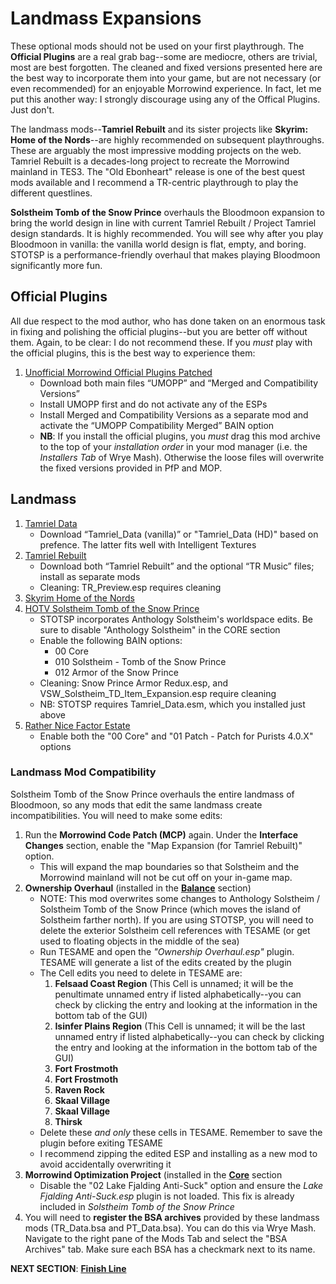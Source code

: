 # Landmass Expansions
These optional mods should not be used on your first playthrough. The **Official Plugins** are a real grab bag--some are mediocre, others are trivial, most are best forgotten. The cleaned and fixed versions presented here are the best way to incorporate them into your game, but are not necessary (or even recommended) for an enjoyable Morrowind experience. In fact, let me put this another way: I strongly discourage using any of the Offical Plugins. Just don't.

The landmass mods--**Tamriel Rebuilt** and its sister projects like **Skyrim: Home of the Nords**--are highly recommended on subsequent playthroughs. These are arguably the most impressive modding projects on the web. Tamriel Rebuilt is a decades-long project to recreate the Morrowind mainland in TES3. The "Old Ebonheart" release is one of the best quest mods available and I recommend a TR-centric playthrough to play the different questlines.

**Solstheim Tomb of the Snow Prince** overhauls the Bloodmoon expansion to bring the world design in line with current Tamriel Rebuilt / Project Tamriel design standards. It is highly recommended. You will see why after you play Bloodmoon in vanilla: the vanilla world design is flat, empty, and boring. STOTSP is a performance-friendly overhaul that makes playing Bloodmoon significantly more fun.
	
## Official Plugins
All due respect to the mod author, who has done taken on an enormous task in fixing and polishing the official plugins--but you are better off without them. Again, to be clear: I do not recommend these. If you *must* play with the official plugins, this is the best way to experience them:
1. [Unofficial Morrowind Official Plugins Patched](https://www.nexusmods.com/morrowind/mods/43931?)
	- Download both main files “UMOPP” and “Merged and Compatibility Versions”
	- Install UMOPP first and do not activate any of the ESPs
	- Install Merged and Compatibility Versions as a separate mod and activate the “UMOPP Compatibility Merged” BAIN option
	- **NB**: If you install the official plugins, you *must* drag this mod archive to the top of your *installation order* in your mod manager (i.e. the *Installers Tab* of Wrye Mash). Otherwise the loose files will overwrite the fixed versions provided in PfP and MOP.
	
## Landmass
1. [Tamriel Data](https://www.nexusmods.com/morrowind/mods/44537?)
	- Download “Tamriel_Data (vanilla)” or "Tamriel_Data (HD)" based on prefence. The latter fits well with Intelligent Textures
1. [Tamriel Rebuilt](https://www.nexusmods.com/morrowind/mods/42145?)
	- Download both “Tamriel Rebuilt” and the optional “TR Music” files; install as separate mods
	- Cleaning: TR_Preview.esp requires cleaning
1. [Skyrim Home of the Nords](https://www.nexusmods.com/morrowind/mods/44921?)
1. [HOTV Solstheim Tomb of the Snow Prince](https://www.nexusmods.com/morrowind/mods/46810)
	- STOTSP incorporates Anthology Solstheim's worldspace edits. Be sure to disable "Anthology Solstheim" in the CORE section
	- Enable the following BAIN options:
		- 00 Core
		- 010 Solstheim - Tomb of the Snow Prince
		- 012 Armor of the Snow Prince
	- Cleaning: Snow Prince Armor Redux.esp, and VSW_Solstheim_TD_Item_Expansion.esp require cleaning
	- NB: STOTSP requires Tamriel_Data.esm, which you installed just above
1. [Rather Nice Factor Estate](https://www.nexusmods.com/morrowind/mods/47933?)
	- Enable both the "00 Core" and "01 Patch - Patch for Purists 4.0.X" options

### Landmass Mod Compatibility
Solstheim Tomb of the Snow Prince overhauls the entire landmass of Bloodmoon, so any mods that edit the same landmass create incompatibilities. You will need to make some edits:

1. Run the **Morrowind Code Patch (MCP)** again. Under the **Interface Changes** section, enable the "Map Expansion (for Tamriel Rebuilt)" option. 
	- This will expand the map boundaries so that Solstheim and the Morrowind mainland will not be cut off on your in-game map.
1. **Ownership Overhaul** (installed in the [**Balance**](https://github.com/doublemoulinet/Morrowind-Modular-Mod-Guide/blob/master/BALANCE.md) section)
	- NOTE: This mod overwrites some changes to Anthology Solstheim / Solstheim Tomb of the Snow Prince (which moves the island of Solstheim farther north). If you are using STOTSP, you will need to delete the exterior Solstheim cell references with TESAME (or get used to floating objects in the middle of the sea)
	- Run TESAME and open the *"Ownership Overhaul.esp"* plugin. TESAME will generate a list of the edits created by the plugin
	- The Cell edits you need to delete in TESAME are:
		1. **Felsaad Coast Region** (This Cell is unnamed; it will be the penultimate unnamed entry if listed alphabetically--you can check by clicking the entry and looking at the information in the bottom tab of the GUI)
		1. **Isinfer Plains Region** (This Cell is unnamed; it will be the last unnamed entry if listed alphabetically--you can check by clicking the entry and looking at the information in the bottom tab of the GUI)
		1. **Fort Frostmoth**
		1. **Fort Frostmoth**
		1. **Raven Rock**
		1. **Skaal Village**
		1. **Skaal Village**
		1. **Thirsk**
	- Delete these *and only* these cells in TESAME. Remember to save the plugin before exiting TESAME
	- I recommend zipping the edited ESP and installing as a new mod to avoid accidentally overwriting it
1. **Morrowind Optimization Project** (installed in the [**Core**](https://github.com/doublemoulinet/Morrowind-Modular-Mod-Guide/blob/master/CORE.md) section
	- Disable the "02 Lake Fjalding Anti-Suck" option and ensure the *Lake Fjalding Anti-Suck.esp* plugin is not loaded. This fix is already included in *Solstheim Tomb of the Snow Prince*
1. You will need to **register the BSA archives** provided by these landmass mods (TR_Data.bsa and PT_Data.bsa). You can do this via Wrye Mash. Navigate to the right pane of the Mods Tab and select the "BSA Archives" tab. Make sure each BSA has a checkmark next to its name.

**NEXT SECTION**:
[**Finish Line**](https://github.com/doublemoulinet/Morrowind-Modular-Mod-Guide/blob/master/FINISHLINE.md)